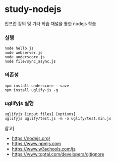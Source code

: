 # study-nodejs

인프런 강의 및 기타 학습 채널을 통한 nodejs 학습

### 실행
```
node hello.js
node webserver.js
node underscore.js
node file/sync_async.js
```

### 의존성
```
npm install underscore --save
npm install uglify-js -g
```

### uglifyjs 실행
```
uglifyjs [input files] [options]
uglifyjs uglify/test.js -m -o uglify/test.min.js
```

참고]
- https://nodejs.org/
- https://www.npmjs.com
- https://www.w3schools.com/js
- https://www.toptal.com/developers/gitignore